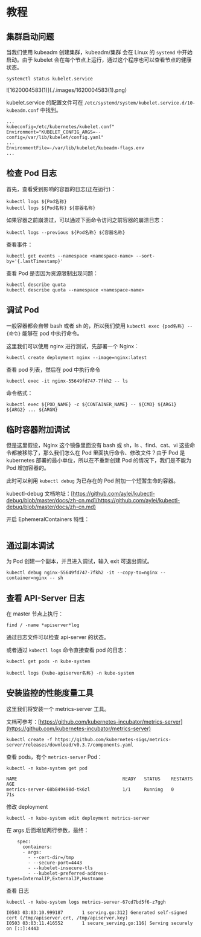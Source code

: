 # 教程

## 集群启动问题

当我们使用 kubeadm 创建集群，kubeadm/集群 会在 Linux 的 `systemd` 中开始启动。由于 kubelet 会在每个节点上运行，通过这个程序也可以查看节点的健康状态。

```text
systemctl status kubelet.service
```

!\[1620004583\(1\)\]\(./.images/1620004583\(1\).png\)

kubelet.service 的配置文件可在 `/etc/systemd/system/kubelet.service.d/10-kubeadm.conf` 中找到。

```text
...
kubeconfig=/etc/kubernetes/kubelet.conf"
Environment="KUBELET_CONFIG_ARGS=--config=/var/lib/kubelet/config.yaml"
...
EnvironmentFile=-/var/lib/kubelet/kubeadm-flags.env
...
```

## 检查 Pod 日志

首先，查看受到影响的容器的日志\(正在运行\)：

```text
kubectl logs ${Pod名称}
kubectl logs ${Pod名称} ${容器名称}
```

如果容器之前崩溃过，可以通过下面命令访问之前容器的崩溃日志：

```text
kubectl logs --previous ${Pod名称} ${容器名称}
```

查看事件：

```text
kubectl get events --namespace <namespace-name> --sort-by='{.lastTimestamp}'
```

查看 Pod 是否因为资源限制出现问题：

```text
kubectl describe quota
kubectl describe quota --namespace <namespace-name>
```

## 调试 Pod

一般容器都会自带 bash 或者 sh 的，所以我们使用 `kubectl exec {pod名称} -- {命令}` 能够在 pod 中执行命令。

这里我们可以使用 nginx 进行测试，先部署一个 Nginx：

```text
kubectl create deployment nginx --image=nginx:latest
```

查看 pod 列表，然后在 pod 中执行命令

```text
kubectl exec -it nginx-55649fd747-7fkh2 -- ls
```

命令格式：

```text
kubectl exec ${POD_NAME} -c ${CONTAINER_NAME} -- ${CMD} ${ARG1} ${ARG2} ... ${ARGN}
```

## 临时容器附加调试

但是这里假设，Nginx 这个镜像里面没有 bash 或 sh，ls 、find、cat、vi 这些命令都被移除了，那么我们怎么在 Pod 里面执行命令、修改文件？由于 Pod 是 kubernetes 部署的最小单位，所以在不重新创建 Pod 的情况下，我们是不能为 Pod 增加容器的。

此时可以利用 `kubectl debug` 为已存在的 Pod 附加一个短暂生命的容器。

kubectl-debug 文档地址：[https://github.com/aylei/kubectl-debug/blob/master/docs/zh-cn.md](https://github.com/aylei/kubectl-debug/blob/master/docs/zh-cn.md)

开启 EphemeralContainers 特性：

```text

```

## 通过副本调试

为 Pod 创建一个副本，并且进入调试，输入 exit 可退出调试。

```text
kubectl debug nginx-55649fd747-7fkh2 -it --copy-to=nginx --container=nginx -- sh
```

## 查看 API-Server 日志

在 master 节点上执行：

```text
find / -name *apiserver*log
```

通过日志文件可以检查 api-server 的状态。

或者通过 `kubectl logs` 命令直接查看 pod 的日志：

```text
kubectl get pods -n kube-system
```

```text
kubectl logs {kube-apiserver名称} -n kube-system
```

## 安装监控的性能度量工具

这里我们将安装一个 metrics-server 工具。

文档可参考：[https://github.com/kubernetes-incubator/metrics-server](https://github.com/kubernetes-incubator/metrics-server)

```text
kubectl create -f https://github.com/kubernetes-sigs/metrics-server/releases/download/v0.3.7/components.yaml
```

查看 pods，有个 `metrics-server` Pod：

```text
kubectl -n kube-system get pod
```

```text
NAME                                       READY   STATUS    RESTARTS   AGE
metrics-server-68b849498d-tk6zl            1/1     Running   0          71s
```

修改 deployment

```text
kubectl -n kube-system edit deployment metrics-server
```

在 args 后面增加两行参数，最终：

```text
    spec:
      containers:
      - args:
        - --cert-dir=/tmp
        - --secure-port=4443
        - --kubelet-insecure-tls
        - --kubelet-preferred-address-types=InternalIP,ExternalIP,Hostname
```

查看 日志

```text
kubectl -n kube-system logs metrics-server-67cd7bd5f6-z7ggh
```

```text
I0503 03:03:10.999187       1 serving.go:312] Generated self-signed cert (/tmp/apiserver.crt, /tmp/apiserver.key)
I0503 03:03:11.416552       1 secure_serving.go:116] Serving securely on [::]:4443
```


